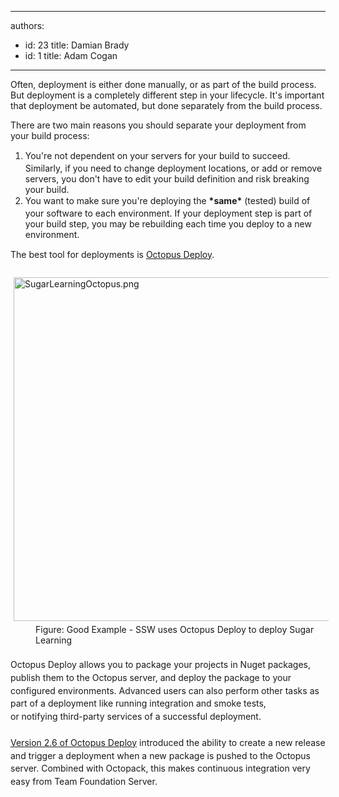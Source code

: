 

---
authors:
  - id: 23
    title: Damian Brady
  - id: 1
    title: Adam Cogan
---




<span class='intro'> Often, deployment is either done manually, or as part of the build process. But deployment is a completely different step in your lifecycle. It's important that deployment be automated, but done&#160;separately&#160;from the build process. </span>

<p>There are two main reasons you should separate your deployment from your build process&#58;</p><ol><li><span style="line-height&#58;20.7999992370605px;">You're not dependent on your servers for your build to succeed. Similarly, if you need to change deployment locations, or add or remove servers, you don't have to edit your build definition and risk breaking your build.<br></span></li><li><span style="line-height&#58;20.7999992370605px;">You want to make sure you're deploying the <strong>*same*</strong>&#160;(tested)&#160;build of your software to each environment. If your deployment step is part of your build step, you may be rebuilding each time you deploy to a new environment.</span></li></ol><div><span style="line-height&#58;20.7999992370605px;">The best tool for&#160;deployments is <a href="http&#58;//octopusdeploy.com/">Octopus Deploy​</a>.</span></div><div><span style="line-height&#58;20.7999992370605px;"><br></span></div><div><img src="/PublishingImages/SugarLearningOctopus.png" alt="SugarLearningOctopus.png" style="margin&#58;5px;width&#58;550px;" /><br></div><dd class="ssw15-rteElement-FigureGood">Figure&#58; Good Example - SSW uses Octopus Deploy to deploy Sugar Learning</dd><div><span style="line-height&#58;20.7999992370605px;"><br></span></div><div><span style="line-height&#58;20.7999992370605px;">Octopus Deploy allows you to package your projects in Nuget packages, publish them to the Octopus server, and deploy&#160;the package to your configured environments. Advanced users can also perform other tasks as part of a deployment like&#160;running&#160;integration and smoke tests, or&#160;notifying&#160;third-party services of a successful deployment.</span></div><div><span style="line-height&#58;20.7999992370605px;"><br></span></div><div><span style="line-height&#58;20.7999992370605px;"><a href="http&#58;//octopusdeploy.com/blog/2.6">Version 2.6 of Octopus Deploy</a> introduced the ability to create&#160;a new release and trigger a deployment when a new package is pushed to the Octopus server. Combined with Octopack, this makes continuous integration very easy from Team Foundation Server.</span></div>



